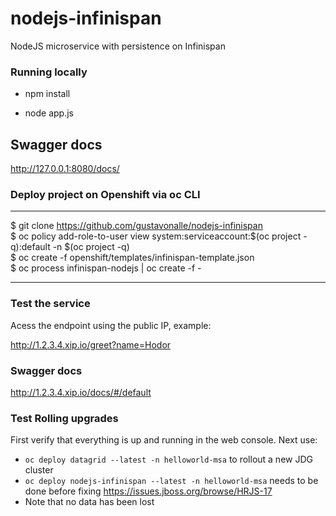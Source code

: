 # nodejs-infinispan
NodeJS microservice with persistence on Infinispan 

### Running locally 
* npm install

* node app.js

## Swagger docs
http://127.0.0.1:8080/docs/

### Deploy project on Openshift via oc CLI

----
$ git clone https://github.com/gustavonalle/nodejs-infinispan  
$ oc policy add-role-to-user view system:serviceaccount:$(oc project -q):default -n $(oc project -q)   
$ oc create -f openshift/templates/infinispan-template.json  
$ oc process infinispan-nodejs | oc create -f -   

----

### Test the service

Acess the endpoint using the public IP, example:

http://1.2.3.4.xip.io/greet?name=Hodor

### Swagger docs

http://1.2.3.4.xip.io/docs/#/default

### Test Rolling upgrades

First verify that everything is up and running in the web console. Next use:

* `oc deploy datagrid --latest -n helloworld-msa` to rollout a new JDG cluster
* `oc deploy nodejs-infinispan --latest -n helloworld-msa` needs to be done before fixing https://issues.jboss.org/browse/HRJS-17
* Note that no data has been lost
